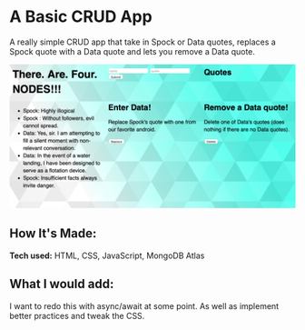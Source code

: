 # A Basic CRUD App


A really simple CRUD app that take in Spock or Data quotes, replaces a Spock quote with a Data quote and lets you remove a Data quote.


<img width="992" alt="project_screenshot" src="/images/preview.png">

## How It's Made:

**Tech used:** HTML, CSS, JavaScript, MongoDB Atlas 


## What I would add:

I want to redo this with async/await at some point. As well as implement better practices and tweak the CSS. 

